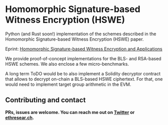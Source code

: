 # Homomorphic Signature-based Witness Encryption (HSWE)
Python (and Rust soon!) implementation of the schemes described in the Homomorphic Signature-based Witness Encryption (HSWE) paper.

Eprint: [Homomorphic Signature-based Witness Encryption and Applications](https://eprint.iacr.org/2025/443.pdf)

We provide proof-of-concept implementations for the BLS- and RSA-based HSWE schemes. We also enclose a few micro-benchmarks.

A long term ToDO would be to also implement a Solidity decryptor contract that allows to decrypt on-chain a BLS-based HSWE ciphertext. For that, one would need to implement target group arithmetic in the EVM.

## Contributing and contact       
**PRs, issues are welcome. You can reach me out on [Twitter](https://twitter.com/Istvan_A_Seres) or [ethresear.ch](https://ethresear.ch/u/seresistvanandras).**
